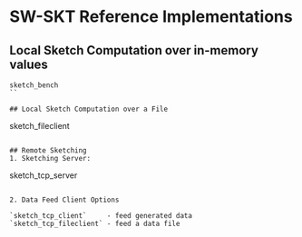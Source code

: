 # SW-SKT Reference Implementations

## Local Sketch Computation over in-memory values
```
sketch_bench
``

## Local Sketch Computation over a File
```
sketch_fileclient
```

## Remote Sketching
1. Sketching Server:
```
sketch_tcp_server
```

2. Data Feed Client Options

`sketch_tcp_client`     - feed generated data  
`sketch_tcp_fileclient` - feed a data file

